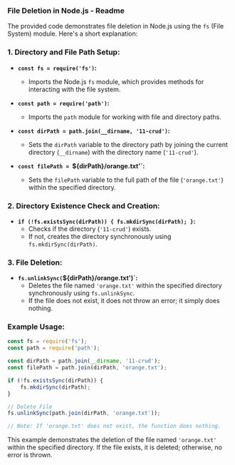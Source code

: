 ### File Deletion in Node.js - Readme

The provided code demonstrates file deletion in Node.js using the `fs` (File System) module. Here's a short explanation:

### 1. Directory and File Path Setup:

- **`const fs = require('fs')`:**
  - Imports the Node.js `fs` module, which provides methods for interacting with the file system.

- **`const path = require('path')`:**
  - Imports the `path` module for working with file and directory paths.

- **`const dirPath = path.join(__dirname, '11-crud')`:**
  - Sets the `dirPath` variable to the directory path by joining the current directory (`__dirname`) with the directory name (`'11-crud'`).

- **`const filePath = `${dirPath}/orange.txt'`:**
  - Sets the `filePath` variable to the full path of the file (`'orange.txt'`) within the specified directory.

### 2. Directory Existence Check and Creation:

- **`if (!fs.existsSync(dirPath)) { fs.mkdirSync(dirPath); }`:**
  - Checks if the directory (`'11-crud'`) exists.
  - If not, creates the directory synchronously using `fs.mkdirSync(dirPath)`.

### 3. File Deletion:

- **`fs.unlinkSync(`${dirPath}/orange.txt')`:**
  - Deletes the file named `'orange.txt'` within the specified directory synchronously using `fs.unlinkSync`.
  - If the file does not exist, it does not throw an error; it simply does nothing.

### Example Usage:

```javascript
const fs = require('fs');
const path = require('path');

const dirPath = path.join(__dirname, '11-crud');
const filePath = path.join(dirPath, 'orange.txt');

if (!fs.existsSync(dirPath)) {
    fs.mkdirSync(dirPath);
}

// Delete File
fs.unlinkSync(path.join(dirPath, 'orange.txt'));

// Note: If 'orange.txt' does not exist, the function does nothing.
```

This example demonstrates the deletion of the file named `'orange.txt'` within the specified directory. If the file exists, it is deleted; otherwise, no error is thrown.
